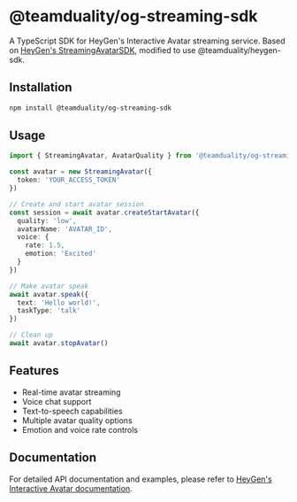 # @teamduality/og-streaming-sdk

A TypeScript SDK for HeyGen's Interactive Avatar streaming service. Based on [HeyGen's StreamingAvatarSDK](https://github.com/HeyGen-Official/StreamingAvatarSDK), modified to use @teamduality/heygen-sdk.

## Installation

```bash
npm install @teamduality/og-streaming-sdk
```

## Usage

```typescript
import { StreamingAvatar, AvatarQuality } from '@teamduality/og-streaming-sdk'

const avatar = new StreamingAvatar({
  token: 'YOUR_ACCESS_TOKEN'
})

// Create and start avatar session
const session = await avatar.createStartAvatar({
  quality: 'low',
  avatarName: 'AVATAR_ID',
  voice: {
    rate: 1.5,
    emotion: 'Excited'
  }
})

// Make avatar speak
await avatar.speak({
  text: 'Hello world!',
  taskType: 'talk'
})

// Clean up
await avatar.stopAvatar()
```

## Features

- Real-time avatar streaming
- Voice chat support
- Text-to-speech capabilities
- Multiple avatar quality options
- Emotion and voice rate controls

## Documentation

For detailed API documentation and examples, please refer to [HeyGen's Interactive Avatar documentation](https://docs.heygen.com/docs/interactive-avatar).
